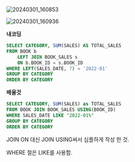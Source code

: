 ![20240301_160853](https://github.com/junhosong0/MySQL/assets/117610783/c0c06906-01ae-46b9-bd04-08e6ab4abfb6)

![20240301_160936](https://github.com/junhosong0/MySQL/assets/117610783/42791534-c1f1-495b-94a9-0495d72390d4)


**내코딩**
```sql
SELECT CATEGORY, SUM(SALES) AS TOTAL_SALES
FROM BOOK b
    LEFT JOIN BOOK_SALES s
    ON b.BOOK_ID = s.BOOK_ID
WHERE LEFT(SALES_DATE, 7) = '2022-01'
GROUP BY CATEGORY
ORDER BY CATEGORY
```


**배울것**
```sql
SELECT CATEGORY, SUM(SALES) as TOTAL_SALES
FROM BOOK JOIN BOOK_SALES USING(BOOK_ID)
WHERE SALES_DATE LIKE "2022-01%"
GROUP BY CATEGORY
ORDER BY CATEGORY
```
JOIN ON 대신 JOIN USING써서 심플하게 작성 한 것.

WHERE 절은 LIKE를 사용함.

